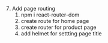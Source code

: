 7. Add page routing
   1. npm i react-router-dom
   2. create route for home page
   3. create router for product page
   4. add helmet for settting page title
